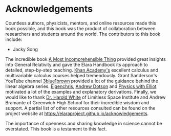 # Acknowledgements

Countless authors, physicists, mentors, and online resources made this book possible, and this book was the product of collaboration between researchers and students around the world. The contributors to this book include:

- Jacky Song

The incredible book [A Most Incomprehensible Thing](https://amostincomprehensiblething.wordpress.com/) provided great insights into General Relativity and gave the Elara Handbook its approach to detailed, step-by-step teaching. [Khan Academy's](khanacademy.org/) excellent calculus and multivariable calculus courses helped tremendously. Grant Sanderson's YouTube channel [3blue1brown](https://www.youtube.com/@3blue1brown) provided a lot of the guidance behind the linear algebra series. [Eigenchris](https://www.youtube.com/@eigenchris), [Andrew Dotson](https://www.youtube.com/@AndrewDotsonvideos) and [Physics with Elliot](https://www.physicswithelliot.com) motivated a lot of the examples and explanatory derivations. Finally, we would like to thank [Dr. Harold White](https://lsiorg.wpengine.com/sonny-white/) of Limitless Space Institute and Andrew Bramante of Greenwich High School for their incredible wisdom and support. A partial list of other resources consulted can be found on the project website at <https://elaraproject.github.io/acknowledgements>.

The importance of openness and sharing knowledge in science cannot be overstated. This book is a testament to this fact.
